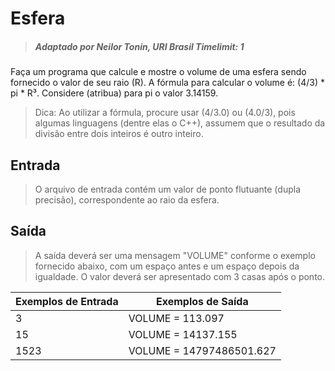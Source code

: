 # Esfera

> ##### Adaptado por Neilor Tonin, URI Brasil Timelimit: 1

Faça um programa que calcule e mostre o volume de uma esfera sendo fornecido o valor de seu raio (R). A fórmula para calcular o volume é: (4/3) * pi * R³. Considere (atribua) para pi o valor 3.14159.

> Dica: Ao utilizar a fórmula, procure usar (4/3.0) ou (4.0/3), pois algumas linguagens (dentre elas o C++), assumem que o resultado da divisão entre dois inteiros é outro inteiro.


## Entrada
> O arquivo de entrada contém um valor de ponto flutuante (dupla precisão), correspondente ao raio da esfera.

## Saída
> A saída deverá ser uma mensagem "VOLUME" conforme o exemplo fornecido abaixo, com um espaço antes e um espaço depois da igualdade. O valor deverá ser apresentado com 3 casas após o ponto.

Exemplos de Entrada |	Exemplos de Saída
-|-
3 | VOLUME = 113.097
15 | VOLUME = 14137.155
1523 | VOLUME = 14797486501.627 